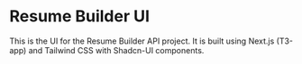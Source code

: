 # Resume Builder UI

This is the UI for the Resume Builder API project. It is built using Next.js (T3-app) and Tailwind CSS with Shadcn-UI components.
